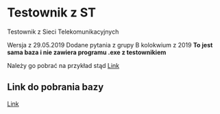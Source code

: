 # Testownik z ST
Testownik z Sieci Telekomunikacyjnych

Wersja z 29.05.2019
Dodane pytania z grupy B kolokwium z 2019
**To jest sama baza i nie zawiera programu .exe z testownikiem**

Należy go pobrać na przykład stąd
[Link](https://github.com/kumalg/testownik-electron/releases)

## Link do pobrania bazy
[Link](https://github.com/TestownikiPWR/ST/archive/master.zip)
